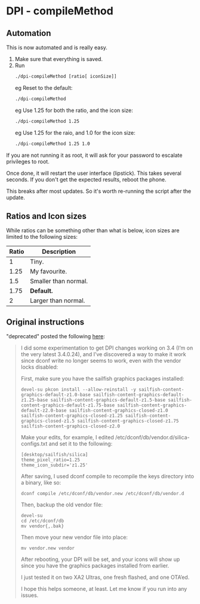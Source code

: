 # DPI - compileMethod

## Automation

This is now automated and is really easy.

1. Make sure that everything is saved.
1. Run
    ```bash
    ./dpi-compileMethod [ratio[ iconSize]]
    ```
    eg Reset to the default:
    ```bash
    ./dpi-compileMethod
    ```
    eg Use 1.25 for both the ratio, and the icon size:
    ```bash
    ./dpi-compileMethod 1.25
    ```
    eg Use 1.25 for the raio, and 1.0 for the icon size:
    ```bash
    ./dpi-compileMethod 1.25 1.0
    ```

If you are not running it as root, it will ask for your password to escalate privileges to root.

Once done, it will restart the user interface (lipstick). This takes several seconds.
If you don't get the expected results, reboot the phone.

This breaks after most updates. So it's worth re-running the script after the update.

## Ratios and Icon sizes

While ratios can be something other than what is below, icon sizes are limited to the following sizes:

| Ratio | Description          |
| ----- | -------------------- |
| 1     | Tiny.                |
| 1.25  | My favourite.        |
| 1.5   | Smaller than normal. |
| 1.75  | **Default.**         |
| 2     | Larger than normal.  |

## Original instructions

"deprecated" posted the following [here](https://forum.sailfishos.org/t/ui-themer-missing-from-openrepos/2457/62):


> I did some experimentation to get DPI changes working on 3.4 (I’m on the very latest 3.4.0.24), and I’ve discovered a way to make it work since dconf write no longer seems to work, even with the vendor locks disabled:
>
> First, make sure you have the sailfish graphics packages installed:
>
> ```
> devel-su pkcon install --allow-reinstall -y sailfish-content-graphics-default-z1.0-base sailfish-content-graphics-default-z1.25-base sailfish-content-graphics-default-z1.5-base sailfish-content-graphics-default-z1.75-base sailfish-content-graphics-default-z2.0-base sailfish-content-graphics-closed-z1.0 sailfish-content-graphics-closed-z1.25 sailfish-content-graphics-closed-z1.5 sailfish-content-graphics-closed-z1.75 sailfish-content-graphics-closed-z2.0
> ```
>
> Make your edits, for example, I edited /etc/dconf/db/vendor.d/silica-configs.txt and set it to the following:
>
> ```
> [desktop/sailfish/silica]
> theme_pixel_ratio=1.25
> theme_icon_subdir='z1.25'
> ```
>
> After saving, I used dconf compile to recompile the keys directory into a binary, like so:
>
> ```
> dconf compile /etc/dconf/db/vendor.new /etc/dconf/db/vendor.d
> ```
>
> Then, backup the old vendor file:
>
> ```
> devel-su
> cd /etc/dconf/db
> mv vendor{,.bak}
> ```
>
> Then move your new vendor file into place:
>
> ```
> mv vendor.new vendor
> ```
>
> After rebooting, your DPI will be set, and your icons will show up since you have the graphics packages installed from earlier.
>
> I just tested it on two XA2 Ultras, one fresh flashed, and one OTA’ed.
>
> I hope this helps someone, at least. Let me know if you run into any issues.
>

